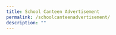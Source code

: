 ```yaml
---
title: School Canteen Advertisement
permalink: /schoolcanteenadvertisement/
description: ""
---
```

